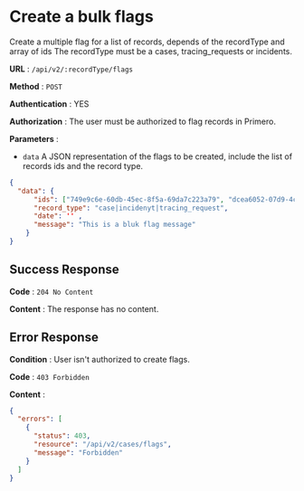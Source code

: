 <!-- Copyright (c) 2014 - 2023 UNICEF. All rights reserved. -->

# Create a bulk flags

Create a multiple flag for a list of records, depends of the recordType and array of ids 
The recordType must be a cases, tracing_requests or incidents.

**URL** : `/api/v2/:recordType/flags`

**Method** : `POST`

**Authentication** : YES

**Authorization** : The user must be authorized to flag records in Primero.

**Parameters** : 

* `data` A JSON representation of the flags to be created, include the list of records ids and the record type.
```json
{
  "data": {
      "ids": ["749e9c6e-60db-45ec-8f5a-69da7c223a79", "dcea6052-07d9-4cfa-9abf-9a36987cdd25"],
      "record_type": "case|incidenyt|tracing_request",
      "date": '' ,
      "message": "This is a bluk flag message"
    }
}
```

## Success Response

**Code** : `204 No Content`

**Content** : The response has no content.

## Error Response

**Condition** : User isn't authorized to create flags. 

**Code** : `403 Forbidden`

**Content** :

```json
{
  "errors": [
    {
      "status": 403,
      "resource": "/api/v2/cases/flags",
      "message": "Forbidden"
    }
  ]
}
```